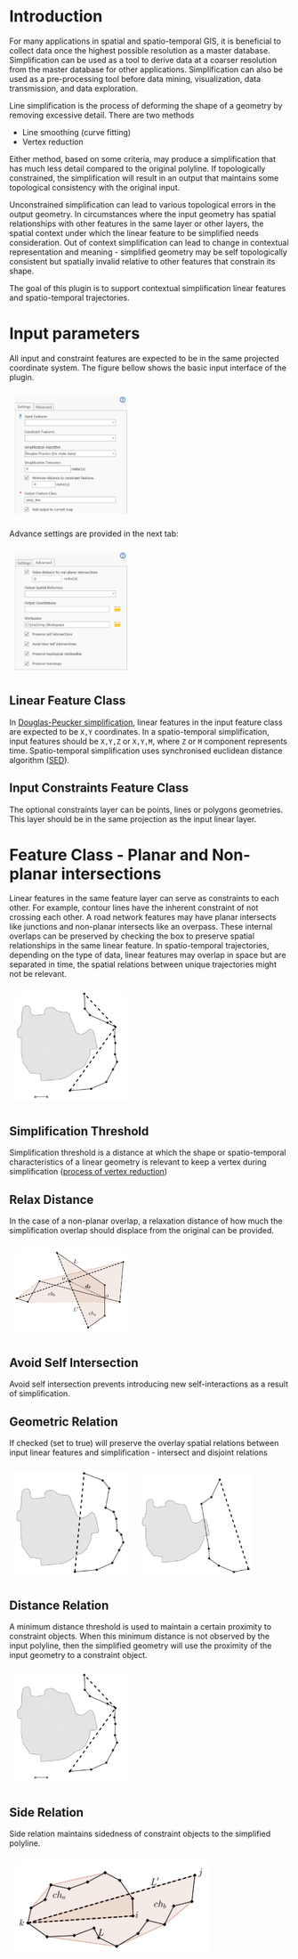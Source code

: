 # Introduction 

For many applications in spatial and spatio-temporal GIS, it is beneficial 
to collect data once the highest possible resolution as a master database. 
Simplification can be used as a tool to derive data at a coarser resolution 
from the master database for other applications.  Simplification can also be 
used  as a pre-processing tool before data mining, visualization, data 
transmission, and data exploration.

Line simplification is the process of deforming the shape of a geometry by 
removing excessive detail. There are two methods
 - Line smoothing (curve fitting) 
 - Vertex reduction

Either method, based on some criteria, may produce a simplification that has 
much less detail compared to the original polyline. If topologically constrained, 
the simplification will result in an output that maintains some topological 
consistency with the original input.

Unconstrained simplification can lead to various topological errors in the output 
geometry. In circumstances where the input geometry has spatial relationships with 
other features in the same layer or other layers, the spatial context under which 
the linear feature to be simplified needs consideration. 
Out of context simplification can lead to change in contextual representation and 
meaning - simplified geometry may be self topologically consistent but spatially 
invalid relative to other features that constrain its shape. 

The goal of this plugin is to support contextual simplification linear features
and spatio-temporal trajectories. 



# Input parameters 
All input and constraint features are expected to be in the same projected coordinate system.
The figure bellow shows the basic input interface of the plugin.  

<img src="imgs/input.jpg" width="40%" style="padding: 10px;"/>

Advance settings are provided in the next tab: 

<img src="imgs/input-adv.jpg" width="40%" style="padding: 10px;"/>

## Linear Feature Class
In [Douglas-Peucker simplification][dp], linear features in the input feature class are 
expected to be `X,Y` coordinates. In a spatio-temporal simplification, input features 
should be `X,Y,Z` or `X,Y,M`, where `Z` or `M` component represents time. 
Spatio-temporal simplification uses synchronised euclidean distance algorithm 
([SED](http://bit.ly/2xTRcVs)).

## Input Constraints Feature Class
The optional constraints layer can be points, lines or polygons geometries. 
This layer should be in the same projection as the input linear layer.

# Feature Class - Planar and Non-planar intersections
Linear features in the same feature layer can serve as constraints to each other. 
For example, contour lines have the inherent constraint of not crossing each other. 
A road network features may have planar intersects like junctions and non-planar 
intersects like an overpass.
These internal overlaps can be preserved by checking the box to preserve spatial 
relationships in the same linear feature.
In spatio-temporal trajectories, depending on the type of data, linear features may 
overlap in space but are separated in time, the spatial relations between unique 
trajectories might not be relevant.

<img src="imgs/distance-relation.png" width="40%" style="padding: 10px;"/>

## Simplification Threshold 
Simplification threshold is a distance at which the shape or spatio-temporal characteristics 
of a linear geometry is relevant to keep a vertex during simplification ([process of vertex reduction](https://pro.arcgis.com/en/pro-app/latest/tool-reference/cartography/simplify-line.htm))



## Relax Distance
In the case of a non-planar overlap, a relaxation distance of how much the simplification 
overlap should displace from the original can be provided.

<img src="imgs/img-heuristic-2.png" width="40%" style="padding: 10px;"/>


## Avoid Self Intersection 
Avoid self intersection prevents introducing new self-interactions as a result of simplification.

## Geometric Relation
If checked (set to true) will preserve the overlay spatial relations between input linear features 
and simplification - intersect and disjoint relations

<p float="left">
  <img src="imgs/geom-relate-1.png" width="40%" style="padding: 10px;"/>

  <img src="imgs/geom-relate-2.png" width="40%" style="padding: 10px;"/>
</p>



## Distance Relation 
A minimum distance threshold is used to maintain a certain proximity to constraint objects.
When this minimum distance is not observed by the input polyline, then the simplified geometry will use the
proximity of the input geometry to a constraint object.

<img src="imgs/distance-relation.png" width="40%" style="padding: 10px;"/>

## Side Relation 
Side relation maintains sidedness of constraint objects to the simplified polyline.

<img src="imgs/img-heuristic-6.png" width="70%" style="padding: 10px;"/>




[dp]: https://en.wikipedia.org/wiki/Ramer%E2%80%93Douglas%E2%80%93Peucker_algorithm